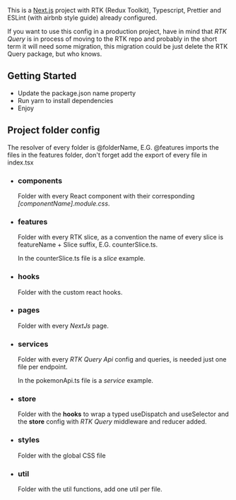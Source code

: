 This is a [Next.js](https://nextjs.org/) project with RTK (Redux Toolkit), Typescript, Prettier and ESLint (with airbnb style guide) already configured.

If you want to use this config in a production project, have in mind that *RTK Query* is in process of moving to the RTK repo and probably in the short term it will need some migration, this migration could be just delete the RTK Query package, but who knows.

## Getting Started

* Update the package.json name property
* Run yarn to install dependencies
* Enjoy

## Project folder config
The resolver of every folder is @folderName, E.G. @features imports the files in the features folder, don't forget add the export of every file in index.tsx  

* ### components
  Folder with every React component with their corresponding *[componentName].module.css*.

* ### features
  Folder with every RTK slice, as a convention the name of every slice is featureName + Slice suffix, E.G. counterSlice.ts.

  In the counterSlice.ts file is a *slice* example.

* ### hooks
  Folder with the custom react hooks.

* ### pages
  Folder with every *NextJs* page.

* ### services
  Folder with every *RTK Query Api* config and queries, is needed just one file per endpoint.

  In the pokemonApi.ts file is a *service* example.

* ### store
  Folder with the **hooks** to wrap a typed useDispatch and useSelector and the **store** config with *RTK Query* middleware and reducer added.

* ### styles
  Folder with the global CSS file

* ### util
  Folder with the util functions, add one util per file.